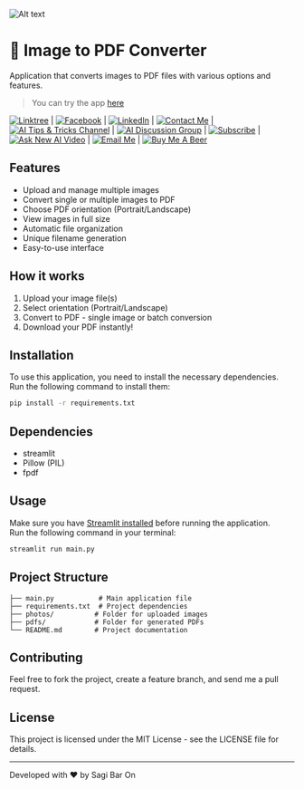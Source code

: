 ![Alt text](https://i.imgur.com/RhRQLLN.jpg)

# 👀 Image to PDF Converter

Application that converts images to PDF files with various options and features.

> You can try the app [here](https://sagi-ImageToPdf.streamlit.app/)

[![Linktree](https://img.shields.io/badge/linktree-white?style=for-the-badge&logo=linktree&logoColor=43E55E)](https://linktr.ee/sagib?lt_utm_source=lt_share_link#373198503) |
[![Facebook](https://img.shields.io/badge/facebook-white?style=for-the-badge&logo=facebook&logoColor=0866FF)](https://www.facebook.com/sagi.baron) |
[![LinkedIn](https://img.shields.io/badge/linkedin-white?style=for-the-badge&logo=linkedin&logoColor=0A66C2)](https://www.linkedin.com/in/sagi-bar-on) |
[![Contact Me](https://img.shields.io/badge/CONTACT_ME-white?style=for-the-badge&logo=whatsapp&logoColor=25D366)](https://api.whatsapp.com/send?phone=972549995050) |
[![AI Tips & Tricks Channel](https://img.shields.io/badge/AI_TIPS_&_TRICKS_CHANNEL-white?style=for-the-badge&logo=whatsapp&logoColor=25D366)](https://whatsapp.com/channel/0029Vaj33VkEawds11JP9o1c) |
[![AI Discussion Group](https://img.shields.io/badge/AI_DISCUSSION_GROUP-white?style=for-the-badge&logo=whatsapp&logoColor=25D366)](https://whatsapp.com/channel/0029Vaj33VkEawds11JP9o1c) |
[![Subscribe](https://img.shields.io/badge/Subscribe_to_my_YouTube_channel-white?style=for-the-badge&logo=youtube&logoColor=FF0000)](https://www.youtube.com/@SagiBaron) |
[![Ask New AI Video](https://img.shields.io/badge/Ask_For_New_AI_Video-white?style=for-the-badge&logo=GoogleForms&logoColor=7248B9)](https://forms.gle/b5hw4Rfe6ZtXuiQV6) |
[![Email Me](https://img.shields.io/badge/email_me-white?style=for-the-badge&logo=gmail&logoColor=EA4335)](mailto:sagi.baron76@gmail.com) |
[![Buy Me A Beer](https://img.shields.io/badge/Buy_Me_A_Beer-white?style=for-the-badge&logo=buymeacoffee&logoColor=FFDD00)](https://buymeacoffee.com/sagibar)

## Features

- Upload and manage multiple images
- Convert single or multiple images to PDF
- Choose PDF orientation (Portrait/Landscape)
- View images in full size
- Automatic file organization
- Unique filename generation
- Easy-to-use interface

## How it works

1. Upload your image file(s)
2. Select orientation (Portrait/Landscape)
3. Convert to PDF - single image or batch conversion
4. Download your PDF instantly!

## Installation

To use this application, you need to install the necessary dependencies.  
Run the following command to install them:

```sh
pip install -r requirements.txt
```

## Dependencies

- streamlit
- Pillow (PIL)
- fpdf

## Usage

Make sure you have [Streamlit installed](https://docs.streamlit.io/) before running the application.  
Run the following command in your terminal:

```bash
streamlit run main.py
```

## Project Structure

```
├── main.py           # Main application file
├── requirements.txt  # Project dependencies
├── photos/          # Folder for uploaded images
├── pdfs/            # Folder for generated PDFs
└── README.md        # Project documentation
```

## Contributing

Feel free to fork the project, create a feature branch, and send me a pull request.

## License

This project is licensed under the MIT License - see the LICENSE file for details.

---

Developed with ❤️ by Sagi Bar On